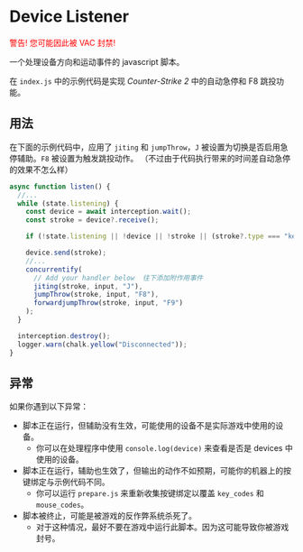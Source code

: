 # Device Listener

<font color="red">警告! 您可能因此被 VAC 封禁!</font>

一个处理设备方向和运动事件的 javascript 脚本。

在 `index.js` 中的示例代码是实现 _Counter-Strike 2_ 中的自动急停和 F8 跳投功能。

## 用法

在下面的示例代码中，应用了 `jiting` 和 `jumpThrow`，`J` 被设置为切换是否启用急停辅助。`F8` 被设置为触发跳投动作。
（不过由于代码执行带来的时间差自动急停的效果不怎么样）

```javascript
async function listen() {
  //...
  while (state.listening) {
    const device = await interception.wait();
    const stroke = device?.receive();

    if (!state.listening || !device || !stroke || (stroke?.type === "keyboard" && stroke.code === SCANCODE_ESC)) break;

    device.send(stroke);
    //...
    concurrentify(
      // Add your handler below  往下添加附作用事件
      jiting(stroke, input, "J"),
      jumpThrow(stroke, input, "F8"),
      forwardjumpThrow(stroke, input, "F9")
    );
  }

  interception.destroy();
  logger.warn(chalk.yellow("Disconnected"));
}
```

## 异常

如果你遇到以下异常：

- 脚本正在运行，但辅助没有生效，可能使用的设备不是实际游戏中使用的设备。
  - 你可以在处理程序中使用 `console.log(device)` 来查看是否是 devices 中使用的设备。
- 脚本正在运行，辅助也生效了，但输出的动作不如预期，可能你的机器上的按键绑定与示例代码不同。
  - 你可以运行 `prepare.js` 来重新收集按键绑定以覆盖 `key_codes` 和 `mouse_codes`。
- 脚本被终止，可能是被游戏的反作弊系统杀死了。
  - 对于这种情况，最好不要在游戏中运行此脚本。因为这可能导致你被游戏封号。
